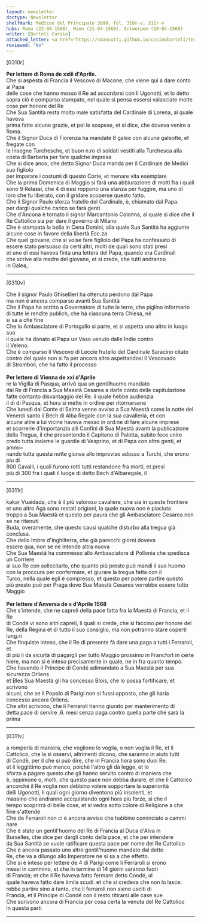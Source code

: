 ```yaml
---
layout: newsletter
doctype: Newsletter
shelfmark: Mediceo del Principato 3080, fol. 310r-v, 311r-v
hubs: Roma (23-04-1568), Wien (21-04-1568), Antwerpen (10-04-1568)
writer: [Bartoli Curzio]
attached_letter: <a href="https://smansutti.github.io/cosimobartoli/texts/TBD/">TBD</a>
reviewed: "No"
---
```


[0310r]  
  
  
<strong>Per lettere di Roma de xxiii d'Aprile.</strong>  
Che si aspesta di Francia il Vescovo di Macone, che viene qui a dare conto al Papa  
delle cose che hanno mosso il Re ad accordarsi con li Ugonotti, et lo detto  
sopra ciò è comparso stampato, nel quale si pensa essersi valasciate molte  
cose per honore del Re  
Che Sua Santità resta molto male satisfatta del Cardinale di Lorena, al quale haveva  
prima fatte alcune grazie, et poi le sospese, et si dice, che doveva venire a Roma.  
Che il Signor Duca di Fiorenza ha mandate 8 galee con alcune galeotte, et fregate con  
le Insegne Turchesche, et buon n.ro di soldati vestiti alla Turchesca alla  
costa di Barberia per fare qualche impresa  
Che si dice anco, che detto Signor Duca manda per il Cardinale de Medici suo figliolo  
per imparare i costumi di questo Corte, et menare vita esemplare  
Che la prima Domenica di Maggio si farà una abbiurazione di molti fra i quali  
sono 9 Relassi, che 4 di essi roppono una stanza per fuggire, ma uno di  
loro che fu liberato, con il gridare scoperse questo fatto.  
Che il Signor Paulo sforza fratello del Cardinale, è, chiamato dal Papa.  
per dargli qualche carico se farà genti  
Che d'Ancona è tornato il signor Marcantonio Colonna, al quale si dice che il  
Re Cattolico sia per dare il governo di Milano  
Che è stampata la bolla in Cena Domini, alla quale Sua Santità ha aggiunte  
alcune cose in favore della libertà Ecc.za  
Che quel giovane, che si volse fare figliolo del Papa ha confessato di  
essere stato persuaso da certi altri, molti de quali sono stati presi  
et uno di essi haveva finta una lettera del Papa, quando era Cardinali  
che scrive alla madre del giovane, et si crede, che tutti andranno  
in Galea,  
  
---  

[0310v]  
  
  
Che il signor Paulo Ghisellieri ha ottenuto perdono dal Papa  
ma non è ancora comparso avanti Sua Santità  
Che il Papa ha scritto a Governatore di tutte le terre, che piglino informario  
di tutte le rendite publich, che hà ciascuna terra Chiesa, né  
si sa a che fine  
Che lo Ambasciatore di Portogallo si parte, et si aspetta uno altro in luogo suo  
il quale ha donato al Papa un Vaso venuto dalle Indie contro  
il Veleno.  
Che è comparso il Vescovo di Leccie fratello del Cardinale Saracino citato  
contro del quale non si fa per ancora altro aspettandosi il Vescovado  
di Stromboli, che ha fatto il processo  
<br/><strong>Per lettere di Vienna de xxi d'Aprile</strong>  
re la Vigilla di Pasqua, arrivò qua un gentilhuomo mandato  
dal Re di Francia a Sua Maestà Cesarea a darle conto delle capitulazione  
fatte contanto disvantaggio del Re. il quale hebbe audienzia  
il dì di Pasqua, et hora si mette in ordine per ritornarsene  
Che lunedì dal Conte di Salma venne avviso a Sua Maestà come la notte del  
Venerdi santo il Bech di Alba Regale con la sua cavalleria, et con  
alcune altre a lui vicine haveva messo in ord:ne di fare alcune imprese  
et scorrerie d'importanzia alli Confini di Sua Maestà avanti la publicazione  
della Tregua, il che presentendo il Capitano di Palotta, subito fece unire  
credo tutta insieme le guardie di Vesprino, et di Papa con altre genti, et ammi=  
nando tutta questa notte giunse allo improviso adosso a Turchi, che erono piu di  
800 Cavalli, i quali furono rotti tutti restandone fra morti, et presi  
più di 300 fra i quali il luoge di detto Bech d'Albaregale, il  
  
---  

[0311r]  
  
  
kakar Vuaidada, che è il più valoroso cavaliere, che sia in queste frontiere  
et uno altro Agà sono restati prigioni, la quale nuova non è piaciuta  
troppo a Sua Maestà et questo per paura che gli Ambasciatore Cesarea non se ne ritenuti  
Buda, overamente, che questo causi qualche disturbo alla tregua già conclusa.  
Che dello Imbre d'Inghilterra, che già parecchi giorni doveva  
essere qua, non se ne intende altra nuova  
Che Sua Maestà ha commesso allo Ambasciatore di Pollonia che spedisca un Corriere  
al suo Re con sollecitarlo, che quanto più presto può mandi il suo huomo  
con la proccura per confermare, et giurare la tregua fatta con il  
Turco, nella quale egli è compresso, et questo per potere partire questo  
più presto può per Praga dove Sua Maestà Cesarea vorrebbe essere tutto Maggio  
<br/><strong>Per lettere d'Anversa de x d'Aprile 1568</strong>  
Che s'intende, che ne capreli della pace fatta fra la Maestà di Francia, et il Re  
di Condé vi sono altri capreli, li quali si crede, che si faccino per honore del  
Re, della Regina et di tutto il suo consiglio, ma non potranno stare coperti lung.ri  
Che finquiste inteso, che il Re di presente fà dare una paga a tutti i Ferraroli, et  
di più li da sicurtà di pagargli per tutto Maggio prossimo in Francfort in certe  
hiere, ma non si è inteso precisamente in quale, ne in fra quanto tempo.  
Che havendo il Principe di Condé adimandato a Sua Maestà per sua sicurezza Orliens  
et Bles Sua Maestà gli ha concesso Blois, che lo possa fortificare, et scrivono  
alcuni, che se il Popolo di Parigi non si fussi opposto, che gli haria  
concesso ancora Orliens.  
Che altri scrivono, che li Ferraroli hanno giurato per manterimento di  
detta pace di servire .6. mesi senza paga contro quella parte che sarà la prima  
  
---  

[0311v]  
  
  
a romperla di maniera, che vogliono lo voglia, o non voglia il Re, et li  
Cattolico, che la si osservi, altrimenti dicono, che saranno in aiuto tutti  
di Condè, per il che si può dire, che in Francia hora sono duoi Re.  
et il leggittimo può manco, poichè l'altro gli dà legge, et lo  
sforza a pagare questo che gli hanno servito contro di maniera che  
è, oppinione o, molti, che questo pace non debba durare, et che li Cattolico  
ancorché il Re voglia non debbino volere sopportare la superiorità  
delli Ugonotti, li quali ogni giorno diventono più insolenti, et  
massino che andranno accquistando ogni hora più forze, sì che il  
tempo scoprirrà di belle cose, et si vedra sotto colore di Religione a che  
fine s'attende  
Che de Ferraroli non ci è ancora avviso che habbino cominciato a cammi  
nare  
Che è stato un gentil'huomo del Re di Francia al Duca d'Alva in  
Burselles, che dice per dargli conto della pace, et che per intendere  
da Sua Santità se vuole ratificare questa pace per nome del Re Cattolico  
Che è ancora passato uno altro gentil'huomo mandato dal detto  
Re, che va a dilungo allo Imperatore ne si sa a che effetto.  
Che si è inteso per lettere de 4 di Parigi come li Ferraroli si erono  
messi in cammino, et che in termine di 14 giorni saranno fuori  
di Francia; et che il Re haveva fatto fermare detto Condé, al  
quale haveva fatto dare x̅mila scudi. et che si credeva che non lo lasce.  
rebbe partire sino a tanto, che li ferraroli non sieno usciti di  
Francia, et il Principe di Condé con il resto ritirarsi alle case sue  
Che scrivono ancora di Francia per cosa certa la venuta del Re Cattolico  
in questa parti  
  
---  

